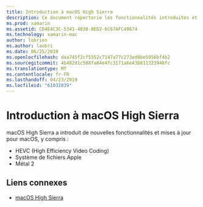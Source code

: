 ```yaml
---
title: Introduction à macOS High Sierra
description: Ce document répertorie les fonctionnalités introduites et amélioré dans macOS High Sierra et des liens vers la description de haut niveau d’Apple de la mise à jour.
ms.prod: xamarin
ms.assetid: CD4E4C3C-5341-4830-8ED2-6C67AFC49674
ms.technology: xamarin-mac
author: lobrien
ms.author: laobri
ms.date: 06/25/2018
ms.openlocfilehash: daa745f2cf5552c7147a77c273ed8be5956bf4b2
ms.sourcegitcommit: 4b402d1c508fa84e4fc3171a6e43b811323948fc
ms.translationtype: MT
ms.contentlocale: fr-FR
ms.lasthandoff: 04/23/2019
ms.locfileid: "61032039"
---
```

# <a name="introduction-to-macos-high-sierra"></a>Introduction à macOS High Sierra

macOS High Sierra a introduit de nouvelles fonctionnalités et mises à jour pour macOS, y compris :

- HEVC (High Efficiency Video Coding)
- Système de fichiers Apple
- Métal 2

## <a name="related-links"></a>Liens connexes

- [macOS High Sierra](https://www.apple.com/macos/high-sierra/)
